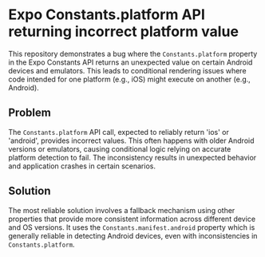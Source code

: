 # Expo Constants.platform API returning incorrect platform value

This repository demonstrates a bug where the `Constants.platform` property in the Expo Constants API returns an unexpected value on certain Android devices and emulators. This leads to conditional rendering issues where code intended for one platform (e.g., iOS) might execute on another (e.g., Android).

## Problem

The `Constants.platform` API call, expected to reliably return 'ios' or 'android', provides incorrect values.  This often happens with older Android versions or emulators, causing conditional logic relying on accurate platform detection to fail. The inconsistency results in unexpected behavior and application crashes in certain scenarios.

## Solution

The most reliable solution involves a fallback mechanism using other properties that provide more consistent information across different device and OS versions.  It uses the `Constants.manifest.android` property which is generally reliable in detecting Android devices, even with inconsistencies in `Constants.platform`.
